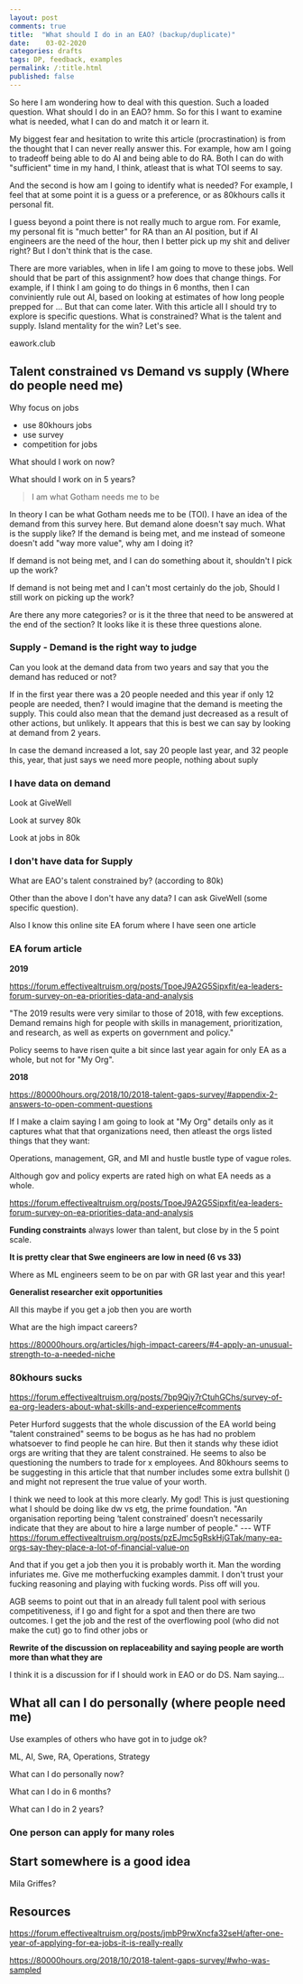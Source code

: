 ```yaml
---
layout: post
comments: true
title:  "What should I do in an EAO? (backup/duplicate)" 
date:    03-02-2020 
categories: drafts
tags: DP, feedback, examples
permalink: /:title.html
published: false
---
```


So here I am wondering how to deal with this question. Such a loaded
question. What should I do in an EAO? hmm. So for this I want to
examine what is needed, what I can do and match it or learn it. 

My biggest fear and hesitation to write this article (procrastination)
is from  the thought that I can never really answer this. For example,
how am I going to tradeoff being able to do AI and being able to do
RA. Both I can do with "sufficient" time in my hand, I think, atleast
that is what TOI seems to say. 

And the second is how am I going to identify what is needed? For
example, I feel that at some point it is a guess or a preference, or
as 80khours calls it personal fit. 

I guess beyond a point there is not really much to argue rom. For
examle, my personal fit is "much better" for RA than an AI position,
but if AI engineers are the need of the hour, then I better pick up my
shit and deliver right? But I don't think that is the case. 

There are more variables, when in life I am going to move to these
jobs. Well should that be part of this assignment? how does that
change things. For example, if I think I am going to do things in 6
months, then I can conviniently rule out AI, based on looking at
estimates of how long people prepped for ...  But that can come
later. With this article all I should try to explore is specific
questions. What is constrained? What is the talent and supply. Island
mentality for the win? Let's see.

eawork.club
	
## Talent constrained vs Demand vs supply (Where do people need me)

Why focus on jobs 

- use 80khours jobs
- use survey
- competition for jobs

What should I work on now?

What should I work on in 5 years?

> I am what Gotham needs me to be

In theory I can be what Gotham needs me to be (TOI). I have an idea of
the demand from this survey here. But demand alone doesn't say
much. What is the supply like? If the demand is being met, and me
instead of someone doesn't add "way more value", why am I doing it?

If demand is not being met, and I can do something about it, shouldn't
I pick up the work? 

If demand is not being met and I can't most certainly do the job,
Should I still work on picking up the work?

Are there any more categories? or is it the three that need to be
answered at the end of the section? It looks like it is these three
questions alone. 

### Supply - Demand is the right way to judge


Can you look at the demand data from two years and say that you the
demand has reduced or not?

If in the first year there was a 20 people needed and this year if
only 12 people are needed, then? I would imagine that the demand is
meeting the supply. This could also mean that the demand just
decreased as a result of other actions, but unlikely. It appears that
this is best we can say by looking at demand from 2 years.

In case the demand increased a lot, say 20 people last year, and 32
people this, year, that just says we need more people, nothing about suply


### I have data on demand

Look at GiveWell

Look at survey 80k

Look at jobs in 80k

### I don't have data for Supply

What are EAO's talent constrained by? (according to 80k)

Other than the above I don't have any data? I can ask GiveWell (some
specific question).

Also I know this online site EA forum where I have seen one article 



### EA forum article
**2019**

https://forum.effectivealtruism.org/posts/TpoeJ9A2G5Sipxfit/ea-leaders-forum-survey-on-ea-priorities-data-and-analysis

"The 2019 results were very similar to those of 2018, with few
exceptions. Demand remains high for people with skills in management,
prioritization, and research, as well as experts on government and
policy."


Policy seems to have risen quite a bit since last year again for only
EA as a whole, but not for "My Org".

**2018**

https://80000hours.org/2018/10/2018-talent-gaps-survey/#appendix-2-answers-to-open-comment-questions

If I make a claim saying I am going to look at "My Org" details only
as it captures what that that organizations need, then atleast the
orgs listed things that they want:

Operations, management, GR, and MI and hustle bustle type of vague
roles.

Although gov and policy experts are rated high on what EA needs as a
whole.





https://forum.effectivealtruism.org/posts/TpoeJ9A2G5Sipxfit/ea-leaders-forum-survey-on-ea-priorities-data-and-analysis

**Funding constraints** always lower than talent, but close by in the
5 point scale.







**It is pretty clear that Swe engineers are low in need (6 vs 33)**

Where as ML engineers seem to be on par with GR last year and this year!




**Generalist researcher exit opportunities**





All this maybe if you get a job then you are worth

What are the high impact careers?

https://80000hours.org/articles/high-impact-careers/#4-apply-an-unusual-strength-to-a-needed-niche

### 80khours sucks

https://forum.effectivealtruism.org/posts/7bp9Qjy7rCtuhGChs/survey-of-ea-org-leaders-about-what-skills-and-experience#comments

Peter Hurford suggests that the whole discussion of the EA world being
"talent constrained" seems to be bogus as he has had no problem
whatsoever to find people he can hire. But then it stands why these
idiot orgs are writing that they are talent constrained. He seems to
also be questioning the numbers to trade for x employees. And 80khours
seems to be suggesting in this article that that number includes some
extra bullshit () and might not represent the true value of your worth.

I think we need to look at this more clearly. My god! This is just
questioning what I should be doing like dw vs etg, the prime
foundation. "An organisation reporting being ‘talent constrained’ doesn’t
necessarily indicate that they are about to hire a large number of
people." --- WTF
https://forum.effectivealtruism.org/posts/pzEJmc5gRskHjGTak/many-ea-orgs-say-they-place-a-lot-of-financial-value-on

And that if you get a job then you it is probably worth it. Man the
wording infuriates me. Give me motherfucking examples dammit. I don't
trust your fucking reasoning and playing with fucking words. Piss off
will you.

AGB seems to point out that in an already full talent pool with
serious competitiveness, if I go and fight for a spot and then there
are two outcomes. I get the job and the rest of the overflowing pool
(who did not make the cut) go to find other jobs or 

**Rewrite of the discussion on replaceability and saying people are
worth more than what they are**

I think it is a discussion for if I should work in EAO or do DS. Nam saying...



## What all can I do personally (where people need me)

Use examples of others who have got in to judge ok?

ML, AI, Swe, RA, Operations, Strategy

What can I do personally now?

What can I do in 6 months?

What can I do in 2 years?

### One person can apply for many roles

## Start somewhere is a good idea

Mila Griffes?


## Resources

https://forum.effectivealtruism.org/posts/jmbP9rwXncfa32seH/after-one-year-of-applying-for-ea-jobs-it-is-really-really

https://80000hours.org/2018/10/2018-talent-gaps-survey/#who-was-sampled
